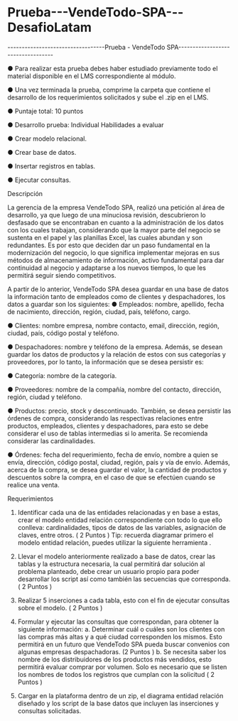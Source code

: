 # Prueba---VendeTodo-SPA---DesafioLatam
----------------------------------Prueba - VendeTodo SPA----------------------------------


● Para realizar esta prueba debes haber estudiado previamente todo el material
disponible en el LMS correspondiente al módulo.

● Una vez terminada la prueba, comprime la carpeta que contiene el desarrollo de los
requerimientos solicitados y sube el .zip en el LMS.

● Puntaje total: 10 puntos

● Desarrollo prueba: Individual
Habilidades a evaluar

● Crear modelo relacional.

● Crear base de datos.

● Insertar registros en tablas.

● Ejecutar consultas.


Descripción


La gerencia de la empresa VendeTodo SPA, realizó una petición al área de desarrollo, ya que
luego de una minuciosa revisión, descubrieron lo desfasado que se encontraban en cuanto a
la administración de los datos con los cuales trabajan, considerando que la mayor parte del
negocio se sustenta en el papel y las planillas Excel, las cuales abundan y son redundantes.
Es por esto que deciden dar un paso fundamental en la modernización del negocio, lo que
significa implementar mejoras en sus métodos de almacenamiento de información, activo
fundamental para dar continuidad al negocio y adaptarse a los nuevos tiempos, lo que les
permitirá seguir siendo competitivos.

A partir de lo anterior, VendeTodo SPA desea guardar en una base de datos la información
tanto de empleados como de clientes y despachadores, los datos a guardar son los
siguientes:
● Empleados: nombre, apellido, fecha de nacimiento, dirección, región, ciudad, país,
teléfono, cargo.

● Clientes: nombre empresa, nombre contacto, email, dirección, región, ciudad, país,
código postal y teléfono.

● Despachadores: nombre y teléfono de la empresa.
Además, se desean guardar los datos de productos y la relación de estos con sus
categorías y proveedores, por lo tanto, la información que se desea persistir es:

● Categoría: nombre de la categoría.

● Proveedores: nombre de la compañía, nombre del contacto, dirección, región, ciudad
y teléfono.

● Productos: precio, stock y descontinuado.
También, se desea persistir las órdenes de compra, considerando las respectivas relaciones
entre productos, empleados, clientes y despachadores, para esto se debe considerar el uso
de tablas intermedias si lo amerita. Se recomienda considerar las cardinalidades.

● Órdenes: fecha del requerimiento, fecha de envío, nombre a quien se envía, dirección,
código postal, ciudad, región, país y vía de envío.
Además, acerca de la compra, se desea guardar el valor, la cantidad de productos y
descuentos sobre la compra, en el caso de que se efectúen cuando se realice una venta.

Requerimientos

1. Identificar cada una de las entidades relacionadas y en base a estas, crear el modelo
entidad relación correspondiente con todo lo que ello conlleva: cardinalidades, tipos
de datos de las variables, asignación de claves, entre otros. ( 2 Puntos )
Tip: recuerda diagramar primero el modelo entidad relación, puedes utilizar la
siguiente herramienta .


2. Llevar el modelo anteriormente realizado a base de datos, crear las tablas y la
estructura necesaria, la cual permitirá dar solución al problema planteado, debe crear
un usuario propio para poder desarrollar los script así como también las secuencias
que corresponda. ( 2 Puntos )


3. Realizar 5 inserciones a cada tabla, esto con el fin de ejecutar consultas sobre el
modelo. ( 2 Puntos )


4. Formular y ejecutar las consultas que correspondan, para obtener la siguiente
información:
a. Determinar cuál o cuáles son los clientes con las compras más altas y a qué
ciudad corresponden los mismos. Esto permitirá en un futuro que VendeTodo
SPA pueda buscar convenios con algunas empresas despachadoras. (2
Puntos )
b. Se necesita saber los nombre de los distribuidores de los productos más
vendidos, esto permitirá evaluar comprar por volumen. Solo es necesario que
se listen los nombres de todos los registros que cumplan con la solicitud
( 2 Puntos )


5. Cargar en la plataforma dentro de un zip, el diagrama entidad relación diseñado y los
script de la base datos que incluyen las inserciones y consultas solicitadas.